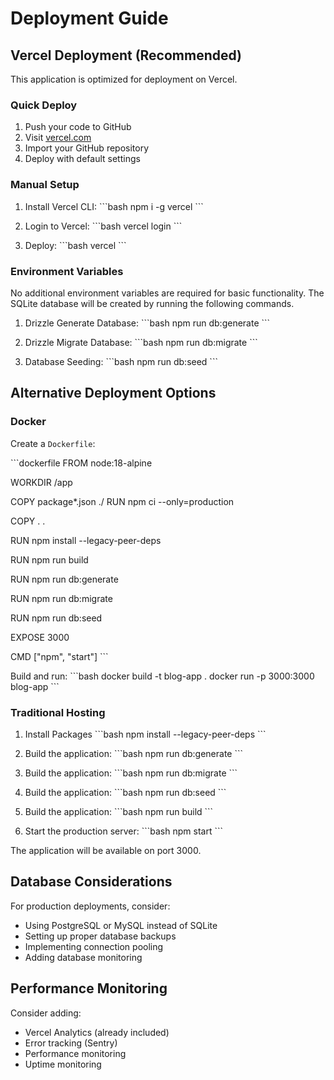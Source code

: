 # Deployment Guide

## Vercel Deployment (Recommended)

This application is optimized for deployment on Vercel.

### Quick Deploy

1. Push your code to GitHub
2. Visit [vercel.com](https://vercel.com)
3. Import your GitHub repository
4. Deploy with default settings

### Manual Setup

1. Install Vercel CLI:
\`\`\`bash
npm i -g vercel
\`\`\`

2. Login to Vercel:
\`\`\`bash
vercel login
\`\`\`

3. Deploy:
\`\`\`bash
vercel
\`\`\`

### Environment Variables

No additional environment variables are required for basic functionality. The SQLite database will be created by running the following commands.

1. Drizzle Generate Database:
\`\`\`bash
npm run db:generate
\`\`\`

2. Drizzle Migrate Database:
\`\`\`bash
npm run db:migrate
\`\`\`

3. Database Seeding:
\`\`\`bash
npm run db:seed
\`\`\`

## Alternative Deployment Options

### Docker

Create a `Dockerfile`:

\`\`\`dockerfile
FROM node:18-alpine

WORKDIR /app

COPY package*.json ./
RUN npm ci --only=production

COPY . .

RUN npm install --legacy-peer-deps

RUN npm run build

RUN npm run db:generate

RUN npm run db:migrate

RUN npm run db:seed

EXPOSE 3000

CMD ["npm", "start"]
\`\`\`

Build and run:
\`\`\`bash
docker build -t blog-app .
docker run -p 3000:3000 blog-app
\`\`\`

### Traditional Hosting

1. Install Packages
\`\`\`bash
npm install --legacy-peer-deps
\`\`\`

2. Build the application:
\`\`\`bash
npm run db:generate
\`\`\`

3. Build the application:
\`\`\`bash
npm run db:migrate
\`\`\`

4. Build the application:
\`\`\`bash
npm run db:seed
\`\`\`

5. Build the application:
\`\`\`bash
npm run build
\`\`\`

6. Start the production server:
\`\`\`bash
npm start
\`\`\`

The application will be available on port 3000.

## Database Considerations

For production deployments, consider:

- Using PostgreSQL or MySQL instead of SQLite
- Setting up proper database backups
- Implementing connection pooling
- Adding database monitoring

## Performance Monitoring

Consider adding:
- Vercel Analytics (already included)
- Error tracking (Sentry)
- Performance monitoring
- Uptime monitoring
